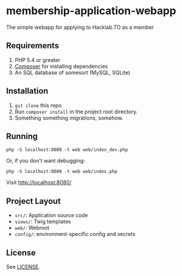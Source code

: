 # membership-application-webapp

The simple webapp for applying to Hacklab.TO as a member

## Requirements ##

1. PHP 5.4 or greater
2. [Composer](https://getcomposer.org) for installing dependencies
3. An SQL database of somesort (MySQL, SQLite)

## Installation ##

1. `git clone` this repo
2. Run `composer install` in the project root directory.
3. Something something migrations, somehow.

## Running ##

```
php -S localhost:8080 -t web web/index_dev.php
```

Or, if you don't want debugging:

```
php -S localhost:8080 -t web web/index.php
```

Visit [http://localhost:8080/](http://localhost:8080/)

## Project Layout ##

- `src/`: Application source code
- `views/`: Twig templates
- `web/`: Webroot
- `config/`: environment-specific config and secrets

## License ##

See [LICENSE](LICENSE).
